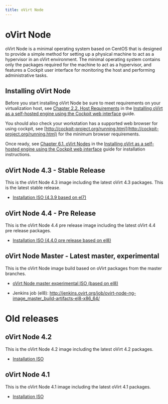 ```yaml
---
title: oVirt Node
---
```

# oVirt Node

oVirt Node is a minimal operating system based on CentOS that is designed to provide a simple method for setting up a
physical machine to act as a hypervisor in an oVirt environment. The minimal operating system contains only the packages
required for the machine to act as a hypervisor, and features a Cockpit user interface for monitoring the host and
performing administrative tasks.

## Installing oVirt Node

Before you start installing oVirt Node be sure to meet requirements on your virtualization host, see
[Chapter 2.2. Host Requirements](/documentation/installing_ovirt_as_a_self-hosted_engine_using_the_cockpit_web_interface/#host-requirements) in the
[Installing oVirt as a self-hosted engine using the Cockpit web interface](https://ovirt.org/documentation/installing_ovirt_as_a_self-hosted_engine_using_the_cockpit_web_interface/) guide.

You should also check your workstation has a supported web browser for using cockpit, see [http://cockpit-project.org/running.html](http://cockpit-project.org/running.html)
for the minimum browser requirements.

Once ready, see
[Chapter 6.1. oVirt Nodes](/documentation/installing_ovirt_as_a_self-hosted_engine_using_the_cockpit_web_interface/#Red_Hat_Virtualization_Hosts_SHE_cockpit_deploy) in the
[Installing oVirt as a self-hosted engine using the Cockpit web interface](https://ovirt.org/documentation/installing_ovirt_as_a_self-hosted_engine_using_the_cockpit_web_interface/)
guide for installation instructions.

## oVirt Node 4.3 - Stable Release

This is the oVirt Node 4.3 image including the latest oVirt 4.3 packages. This is the latest stable release.

* [Installation ISO (4.3.9 based on el7)](https://resources.ovirt.org/pub/ovirt-4.3/iso/ovirt-node-ng-installer/4.3.9-2020031917/el7/ovirt-node-ng-installer-4.3.9-2020031917.el7.iso)

## oVirt Node 4.4 - Pre Release

This is the oVirt Node 4.4 pre release image including the latest oVirt 4.4 pre release packages.

* [Installation ISO (4.4.0 pre release based on el8)](https://resources.ovirt.org/pub/ovirt-4.4-pre/iso/ovirt-node-ng-installer/4.4.0-2020050620/el8/ovirt-node-ng-installer-4.4.0-2020050620.el8.iso)


## oVirt Node Master - Latest master, experimental

This is the oVirt Node image build based on oVirt packages from the master branches.

* [oVirt Node master experimental ISO (based on el8)](http://jenkins.ovirt.org/job/ovirt-node-ng-image_master_build-artifacts-el8-x86_64/lastSuccessfulBuild/artifact/exported-artifacts/latest-installation-iso.html)

* Jenkins job (el8): <http://jenkins.ovirt.org/job/ovirt-node-ng-image_master_build-artifacts-el8-x86_64/>

# Old releases

## oVirt Node 4.2

This is the oVirt Node 4.2 image including the latest oVirt 4.2 packages.

* [Installation ISO](https://resources.ovirt.org/pub/ovirt-4.2/iso/ovirt-node-ng-installer/4.2.0-2019012210.el7/ovirt-node-ng-installer-4.2.0-2019012210.el7.iso)

## oVirt Node 4.1

This is the oVirt Node 4.1 image including the latest oVirt 4.1 packages.

* [Installation ISO](https://resources.ovirt.org/pub/ovirt-4.1/iso/ovirt-node-ng-installer-ovirt/4.1-2018012411/ovirt-node-ng-installer-ovirt-4.1-2018012411.iso)
